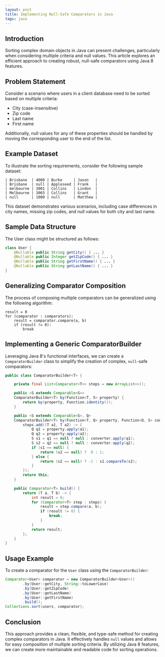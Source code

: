 ```yaml
---
layout: post
title: Implementing Null-Safe Comparators in Java
tags: java
---
```


## Introduction

Sorting complex domain objects in Java can present challenges, particularly when considering multiple criteria and null values. This article explores an efficient approach to creating robust, null-safe comparators using Java 8 features.

## Problem Statement

Consider a scenario where users in a client database need to be sorted based on multiple criteria:

- City (case-insensitive)
- Zip code
- Last name
- First name

Additionally, null values for any of these properties should be handled by moving the corresponding user to the end of the list.

## Example Dataset

To illustrate the sorting requirements, consider the following sample dataset:

    | Brisbane  | 4000 | Burke     | Jason   |
    | Brisbane  | null | Appleseed | Frank   |
    | melbourne | 3001 | Collins   | Lindon  |
    | Melbourne | 3003 | Collins   | Grant   |
    | null      | 1000 | null      | Matthew |

This dataset demonstrates various scenarios, including case differences in city names, missing zip codes, and null values for both city and last name.

## Sample Data Structure

The User class might be structured as follows:

```java
class User {
    @Nullable public String getCity() { ... }
    @Nullable public Integer getZipCode() { ... }
    @Nullable public String getFirstName() { ... }
    @Nullable public String getLastName() { ... }
}
```

## Generalizing Comparator Composition

The process of composing multiple comparators can be generalized using the following algorithm:

    result = 0
    for (comparator : comparators):
        result = comparator.compare(a, b)
        if (result != 0):
            break

## Implementing a Generic ComparatorBuilder

Leveraging Java 8's functional interfaces, we can create a `ComparatorBuilder` class to simplify the creation of complex, `null`-safe comparators:

```java
public class ComparatorBuilder<T> {

    private final List<Comparator<T>> steps = new ArrayList<>();

    public <S extends Comparable<S>>
    ComparatorBuilder<T> by(Function<T, S> property) {
        return by(property, Function.identity());
    }

    public <S extends Comparable<S>, Q>
    ComparatorBuilder<T> by(Function<T, Q> property, Function<Q, S> converter) {
        steps.add((T a1, T a2) -> {
            Q q1 = property.apply(a1);
            Q q2 = property.apply(a2);
            S s1 = q1 == null ? null : converter.apply(q1);
            S s2 = q2 == null ? null : converter.apply(q2);
            if (s1 == null) {
                return (s2 == null) ?  0 : 1;
            } else {
                return (s2 == null) ? -1 : s1.compareTo(s2);
            }
        });
        return this;
    }

    public Comparator<T> build() {
        return (T a, T b) -> {
            int result = 0;
            for (Comparator<T> step : steps) {
                result = step.compare(a, b);
                if (result != 0) {
                    break;
                }
            }
            return result;
        };
    }
}
```

## Usage Example

To create a comparator for the `User` class using the `ComparatorBuilder`:

```java
Comparator<User> comparator = new ComparatorBuilder<User>()
        .by(User::getCity, String::toLowerCase)
        .by(User::getZipCode)
        .by(User::getLastName)
        .by(User::getFirstName)
        .build();
Collections.sort(users, comparator);
```

## Conclusion

This approach provides a clean, flexible, and type-safe method for creating complex comparators in Java. It effectively handles `null` values and allows for easy composition of multiple sorting criteria. By utilizing Java 8 features, we can create more maintainable and readable code for sorting operations.
